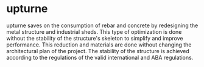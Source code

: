 # upturne
upturne saves on the consumption of rebar and concrete by redesigning the metal structure and industrial sheds. This type of optimization is done without the stability of the structure's skeleton to simplify and improve performance. This reduction and materials are done without changing the architectural plan of the project. The stability of the structure is achieved according to the regulations of the valid international and ABA regulations.
